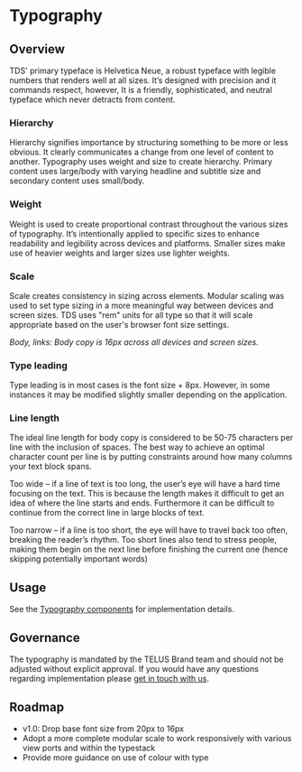 # Typography

## Overview

TDS' primary typeface is Helvetica Neue, a robust typeface with legible numbers that renders well at all sizes. It’s designed 
with precision and it commands respect, however, It is a friendly, sophisticated, and neutral typeface which never detracts 
from content.

### Hierarchy

Hierarchy signifies importance by structuring something to be more or less obvious. It clearly communicates a change from 
one level of content to another. Typography uses weight and size to create hierarchy. Primary content uses large/body with 
varying headline and subtitle size and secondary content uses small/body.

### Weight

Weight is used to create proportional contrast throughout the various sizes of typography. It’s intentionally applied to 
specific sizes to enhance readability and legibility across devices and platforms. Smaller sizes make use of heavier weights 
and larger sizes use lighter weights.

### Scale

Scale creates consistency in sizing across elements. Modular scaling was used to set type sizing in a more meaningful 
way between devices and screen sizes. TDS uses "rem" units for all type so that it will scale appropriate based on the 
user's browser font size settings. 

_Body, links: Body copy is 16px across all devices and screen sizes._

### Type leading

Type leading is in most cases is the font size + 8px. However, in some instances it may be modified slightly smaller 
depending on the application.

### Line length

The ideal line length for body copy is considered to be 50-75 characters per line with the inclusion of spaces. The best 
way to achieve an optimal character count per line is by putting constraints around how many columns your text block spans.

Too wide – if a line of text is too long, the user’s eye will have a hard time focusing on the text. This is because the 
length makes it difficult to get an idea of where the line starts and ends. Furthermore it can be difficult to 
continue from the correct line in large blocks of text.

Too narrow – if a line is too short, the eye will have to travel back too often, breaking the reader’s rhythm. Too short 
lines also tend to stress people, making them begin on the next line before finishing the current one (hence skipping 
potentially important words)

## Usage

See the [Typography components](ref:///components/index.html#typography) for implementation details.


## Governance

The typography is mandated by the TELUS Brand team and should not be adjusted without explicit approval. If you would 
have any questions regarding implementation please [get in touch with us](/support.md).


## Roadmap

* v1.0: Drop base font size from 20px to 16px
* Adopt a more complete modular scale to work responsively with various view ports and within the typestack
* Provide more guidance on use of colour with type
